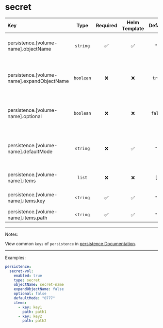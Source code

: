 # secret

| Key                                        |   Type    | Required | Helm Template | Default | Description                                                          |
| :----------------------------------------- | :-------: | :------: | :-----------: | :-----: | :------------------------------------------------------------------- |
| persistence.[volume-name].objectName       | `string`  |    ✅    |      ✅       |  `""`   | Define the secret volume name                                     |
| persistence.[volume-name].expandObjectName | `boolean` |    ❌    |      ❌       | `true`  | Whether to expand (adding the fullname as prefix) the secret name |
| persistence.[volume-name].optional         | `boolean` |    ❌    |      ❌       | `false` | Whether the secret should be required or not                       |
| persistence.[volume-name].defaultMode      | `string`  |    ❌    |      ✅       |  `""`   | Define the defaultMode (must be a string in format of "0777")        |
| persistence.[volume-name].items            |  `list`   |    ❌    |      ❌       |  `[]`   | Define a list of items for secret                                 |
| persistence.[volume-name].items.key        | `string`  |    ✅    |      ✅       |  `""`   | Define the key of the secret                                      |
| persistence.[volume-name].items.path       | `string`  |    ✅    |      ✅       |  `""`   | Define the path                                                      |

---

Notes:

View common `keys` of `persistence` in [persistence Documentation](README.md).

---

Examples:

```yaml
persistence:
  secret-vol:
    enabled: true
    type: secret
    objectName: secret-name
    expandObjectName: false
    optional: false
    defaultMode: "0777"
    items:
      - key: key1
        path: path1
      - key: key2
        path: path2
```
